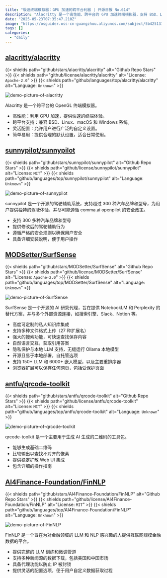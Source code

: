 ```yaml
---
title: "极速终端模拟器：GPU 加速的跨平台利器 | 开源日报 No.614"
description: "Alacritty 是一个高性能、跨平台的 GPU 加速终端模拟器，支持 BSD、Linux、macOS 和 Windows，提供灵活的自定义配置和合理的默认设置。"
date: "2025-05-23T07:35:47.210Z"
image: "https://osguider.oss-cn-guangzhou.aliyuncs.com/subject/5b425131dc192657d9dc1ede6e23531b.png"
tags: []
categories:
  - "daily"
---
```


## [alacritty/alacritty](https://github.com/alacritty/alacritty)

{{< shields path="github/stars/alacritty/alacritty" alt="Github Repo Stars" >}} {{< shields path="github/license/alacritty/alacritty" alt="License: `Apache-2.0`" >}} {{< shields path="github/languages/top/alacritty/alacritty" alt="Language: `Unknown`" >}}

![demo-picture-of-alacritty](https://static.osguider.com/subject/github/alacritty/alacritty/f8763190e78505e877ebfaa3575a4c36.png)

Alacritty 是一个跨平台的 OpenGL 终端模拟器。

- 高性能：利用 GPU 加速，提供快速的终端体验。
- 跨平台支持：兼容 BSD、Linux、macOS 和 Windows 系统。
- 灵活配置：允许用户进行广泛的自定义设置。
- 简单易用：提供合理的默认设置，适合日常使用。
  
## [sunnypilot/sunnypilot](https://github.com/sunnypilot/sunnypilot)

{{< shields path="github/stars/sunnypilot/sunnypilot" alt="Github Repo Stars" >}} {{< shields path="github/license/sunnypilot/sunnypilot" alt="License: `MIT`" >}} {{< shields path="github/languages/top/sunnypilot/sunnypilot" alt="Language: `Unknown`" >}}

![demo-picture-of-sunnypilot](https://static.osguider.com/subject/github/sunnypilot/sunnypilot/7fd4d0ca597ce7d678c6c937fc7b3caf.png)

sunnypilot 是一个开源的驾驶辅助系统，支持超过 300 种汽车品牌和型号，为用户提供独特的驾驶体验，并尽可能遵循 comma.ai openpilot 的安全政策。

- 支持 300 多种汽车品牌和型号
- 提供修改后的驾驶辅助行为
- 遵循严格的安全规则以确保用户安全
- 具备详细安装说明，便于用户操作
  
## [MODSetter/SurfSense](https://github.com/MODSetter/SurfSense)

{{< shields path="github/stars/MODSetter/SurfSense" alt="Github Repo Stars" >}} {{< shields path="github/license/MODSetter/SurfSense" alt="License: `Apache-2.0`" >}} {{< shields path="github/languages/top/MODSetter/SurfSense" alt="Language: `Unknown`" >}}

![demo-picture-of-SurfSense](https://static.osguider.com/subject/github/MODSetter/SurfSense/0f4032032ad471cb89fca1cc209fb5ea.png)

SurfSense 是一个开源的 AI 研究代理，旨在提供 NotebookLM 和 Perplexity 的替代方案，并与多个外部资源连接，如搜索引擎、Slack、Notion 等。

- 高度可定制的私人知识库集成
- 支持多种文件格式上传（27 种扩展名）
- 强大的搜索功能，可快速查找保存内容
- 自然语言交互，获取引用答案
- 隐私保护与本地 LLM 支持，无缝运行 Ollama 本地模型
- 开源且易于本地部署，自托管选项
- 支持 150+ LLM 和 6000+ 嵌入模型，以及主要重排序器
- 浏览器扩展可以保存任何网页，包括受保护页面
  
## [antfu/qrcode-toolkit](https://github.com/antfu/qrcode-toolkit)

{{< shields path="github/stars/antfu/qrcode-toolkit" alt="Github Repo Stars" >}} {{< shields path="github/license/antfu/qrcode-toolkit" alt="License: `MIT`" >}} {{< shields path="github/languages/top/antfu/qrcode-toolkit" alt="Language: `Unknown`" >}}

![demo-picture-of-qrcode-toolkit](https://static.osguider.com/subject/github/antfu/qrcode-toolkit/6891b28d0d9ed16775144e86b024e362.png)

qrcode-toolkit 是一个主要用于生成 AI 生成的二维码的工具包。

- 能够生成基础二维码
- 比较输出以查找不对齐的像素
- 提供稳定扩散 Web UI 集成
- 包含详细的操作指南
  
## [AI4Finance-Foundation/FinNLP](https://github.com/AI4Finance-Foundation/FinNLP)

{{< shields path="github/stars/AI4Finance-Foundation/FinNLP" alt="Github Repo Stars" >}} {{< shields path="github/license/AI4Finance-Foundation/FinNLP" alt="License: `MIT`" >}} {{< shields path="github/languages/top/AI4Finance-Foundation/FinNLP" alt="Language: `Unknown`" >}}

![demo-picture-of-FinNLP](https://static.osguider.com/subject/github/AI4Finance-Foundation/FinNLP/f9eb226e779ed2f4d0eb66468f3df594.png)

FinNLP 是一个旨在为对金融领域的 LLM 和 NLP 感兴趣的人提供互联网规模金融数据的平台。

- 提供完整的 LLM 训练和微调管道
- 支持多种新闻源的数据下载，包括美国和中国市场
- 具备代理功能以防止 IP 被封锁
- 提供灵活的配置选项，便于用户自定义数据获取过程
  
